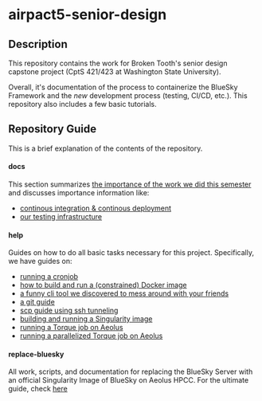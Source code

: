 # airpact5-senior-design

## Description
This repository contains the work for Broken Tooth's senior design capstone project (CptS 421/423 at Washington State University).

Overall, it's documentation of the process to containerize the BlueSky Framework and the *new* development process (testing, CI/CD, etc.). This repository also includes a few basic tutorials.

## Repository Guide
This is a brief explanation of the contents of the repository.

#### docs
This section summarizes [the importance of the work we did this semester](/docs/final-report.pdf) and discusses importance information like:
- [continous integration & continous deployment](/docs/ci-cd.md)
- [our testing infrastructure](/docs/testing.pdf)

#### help
Guides on how to do all basic tasks necessary for this project. Specifically, we have guides on:
- [running a cronjob](/help/crontab/readme.md)
- [how to build and run a (constrained) Docker image](/help/docker/readme.md)
- [a funny cli tool we discovered to mess around with your friends](/help/foaas/readme.md)
- [a git guide](/help/git/readme.md)
- [scp guide using ssh tunneling](/help/scp/readme.md)
- [building and running a Singularity image](/help/singularity/README.md)
- [running a Torque job on Aeolus](/help/torque/serial/readme.md)
- [running a parallelized Torque job on Aeolus](/help/torque/parallel/readme.md)

#### replace-bluesky
All work, scripts, and documentation for replacing the BlueSky Server with an official Singularity Image of BlueSky on Aeolus HPCC. For the ultimate guide, check [here](/replace-bluesky/README.md)
